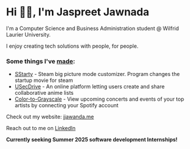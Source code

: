 # Hi 👋🏽, I'm Jaspreet Jawnada

I'm a Computer Science and Business Administration student @ Wilfrid Laurier University.

I enjoy creating tech solutions with people, for people.

### Some things I've [made](https://github.com/sayanwala117?tab=repositories):
- [SStarty](https://github.com/sayanwala117/SStarty/) - Steam big picture mode customizer. Program changes the startup movie for steam
- [USecDrive](https://github.com/sayanwala117/USecDrive) - An online platform letting users create and share collaborative anime lists
- [Color-to-Grayscale](https://github.com/sayanwala117/Color-to-Grayscale) - View upcoming concerts and events of your top artists by connecting your Spotify account

Check out my website: [jjawanda.me](https://jjawnada.me)  

Reach out to me on [LinkedIn](https://www.linkedin.com/in/jaspreet-jawanda-559119308/?originalSubdomain=ca)

**Currently seeking Summer 2025 software development Internships!**


